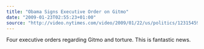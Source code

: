 ```yaml
---
title: "Obama Signs Executive Order on Gitmo"
date: "2009-01-23T02:55:23+01:00"
source: "http://video.nytimes.com/video/2009/01/22/us/politics/1231545962740/obama-signs-executive-order-on-gitmo.html?partner=permalink&exprod=permalink"
---
```


Four executive orders regarding Gitmo and torture. This is fantastic news.
